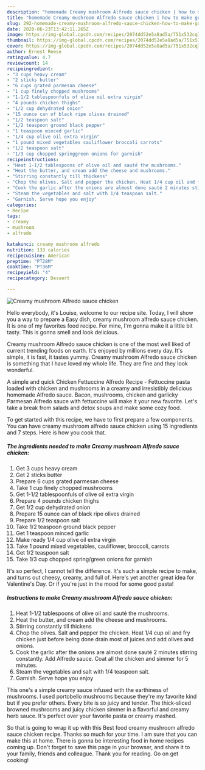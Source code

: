 ```yaml
---
description: "homemade Creamy mushroom Alfredo sauce chicken | how to make good Creamy mushroom Alfredo sauce chicken"
title: "homemade Creamy mushroom Alfredo sauce chicken | how to make good Creamy mushroom Alfredo sauce chicken"
slug: 292-homemade-creamy-mushroom-alfredo-sauce-chicken-how-to-make-good-creamy-mushroom-alfredo-sauce-chicken
date: 2020-06-23T13:42:11.265Z
image: https://img-global.cpcdn.com/recipes/2074dd52e5a8ad5a/751x532cq70/creamy-mushroom-alfredo-sauce-chicken-recipe-main-photo.jpg
thumbnail: https://img-global.cpcdn.com/recipes/2074dd52e5a8ad5a/751x532cq70/creamy-mushroom-alfredo-sauce-chicken-recipe-main-photo.jpg
cover: https://img-global.cpcdn.com/recipes/2074dd52e5a8ad5a/751x532cq70/creamy-mushroom-alfredo-sauce-chicken-recipe-main-photo.jpg
author: Ernest Reese
ratingvalue: 4.7
reviewcount: 14
recipeingredient:
- "3 cups heavy cream"
- "2 sticks butter"
- "6 cups grated parmesan cheese"
- "1 cup finely chopped mushrooms"
- "1-1/2 tablespoonfuls of olive oil extra virgin"
- "4 pounds chicken thighs"
- "1/2 cup dehydrated onion"
- "15 ounce can of black ripe olives drained"
- "1/2 teaspoon salt"
- "1/2 teaspoon ground black pepper"
- "1 teaspoon minced garlic"
- "1/4 cup olive oil extra virgin"
- "1 pound mixed vegetables cauliflower broccoli carrots"
- "1/2 teaspoon salt"
- "1/3 cup chopped springgreen onions for garnish"
recipeinstructions:
- "Heat 1-1/2 tablespoons of olive oil and sauté the mushrooms."
- "Heat the butter, and cream add the cheese and mushrooms."
- "Stirring constantly till thickens"
- "Chop the olives. Salt and pepper the chicken. Heat 1/4 cup oil and fry chicken just before being done drain most of juices and add olives and onions."
- "Cook the garlic after the onions are almost done sauté 2 minutes stirring constantly.  Add Alfredo sauce. Coat all the chicken and simmer for 5 minutes."
- "Steam the vegetables and salt with 1/4 teaspoon salt."
- "Garnish. Serve hope you enjoy"
categories:
- Recipe
tags:
- creamy
- mushroom
- alfredo

katakunci: creamy mushroom alfredo 
nutrition: 133 calories
recipecuisine: American
preptime: "PT28M"
cooktime: "PT36M"
recipeyield: "4"
recipecategory: Dessert

---
```



![Creamy mushroom Alfredo sauce chicken](https://img-global.cpcdn.com/recipes/2074dd52e5a8ad5a/751x532cq70/creamy-mushroom-alfredo-sauce-chicken-recipe-main-photo.jpg)

Hello everybody, it's Louise, welcome to our recipe site. Today, I will show you a way to prepare a Easy dish, creamy mushroom alfredo sauce chicken. It is one of my favorites food recipe. For mine, I'm gonna make it a little bit tasty. This is gonna smell and look delicious.

Creamy mushroom Alfredo sauce chicken is one of the most well liked of current trending foods on earth. It's enjoyed by millions every day. It's simple, it is fast, it tastes yummy. Creamy mushroom Alfredo sauce chicken is something that I have loved my whole life. They are fine and they look wonderful.

A simple and quick Chicken Fettuccine Alfredo Recipe - Fettuccine pasta loaded with chicken and mushrooms in a creamy and irresistibly delicious homemade Alfredo sauce. Bacon, mushrooms, chicken and garlicky Parmesan Alfredo sauce with fettuccine will make it your new favorite. Let&#39;s take a break from salads and detox soups and make some cozy food.


To get started with this recipe, we have to first prepare a few components. You can have creamy mushroom alfredo sauce chicken using 15 ingredients and 7 steps. Here is how you cook that.

<!--inarticleads1-->

##### The ingredients needed to make Creamy mushroom Alfredo sauce chicken:

1. Get 3 cups heavy cream
1. Get 2 sticks butter
1. Prepare 6 cups grated parmesan cheese
1. Take 1 cup finely chopped mushrooms
1. Get 1-1/2 tablespoonfuls of olive oil extra virgin
1. Prepare 4 pounds chicken thighs
1. Get 1/2 cup dehydrated onion
1. Prepare 15 ounce can of black ripe olives drained
1. Prepare 1/2 teaspoon salt
1. Take 1/2 teaspoon ground black pepper
1. Get 1 teaspoon minced garlic
1. Make ready 1/4 cup olive oil extra virgin
1. Take 1 pound mixed vegetables, cauliflower, broccoli, carrots
1. Get 1/2 teaspoon salt
1. Take 1/3 cup chopped spring/green onions for garnish


It&#39;s so perfect, I cannot tell the difference. It&#39;s such a simple recipe to make, and turns out cheesy, creamy, and full of. Here&#39;s yet another great idea for Valentine&#39;s Day. Or if you&#39;re just in the mood for some good pasta! 

<!--inarticleads2-->

##### Instructions to make Creamy mushroom Alfredo sauce chicken:

1. Heat 1-1/2 tablespoons of olive oil and sauté the mushrooms.
1. Heat the butter, and cream add the cheese and mushrooms.
1. Stirring constantly till thickens
1. Chop the olives. Salt and pepper the chicken. Heat 1/4 cup oil and fry chicken just before being done drain most of juices and add olives and onions.
1. Cook the garlic after the onions are almost done sauté 2 minutes stirring constantly.  Add Alfredo sauce. Coat all the chicken and simmer for 5 minutes.
1. Steam the vegetables and salt with 1/4 teaspoon salt.
1. Garnish. Serve hope you enjoy


This one&#39;s a simple creamy sauce infused with the earthiness of mushrooms. I used portobello mushrooms because they&#39;re my favorite kind but if you prefer others. Every bite is so juicy and tender. The thick-sliced browned mushrooms and juicy chicken simmer in a flavorful and creamy herb sauce. It&#39;s perfect over your favorite pasta or creamy mashed. 

So that is going to wrap it up with this Best food creamy mushroom alfredo sauce chicken recipe. Thanks so much for your time. I am sure that you can make this at home. There is gonna be interesting food in home recipes coming up. Don't forget to save this page in your browser, and share it to your family, friends and colleague. Thank you for reading. Go on get cooking!
